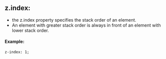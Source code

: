
## z.index:
- the z.index property specifies the stack order of an element.
- An element with greater stack order is always in front of an element 
with lower stack order.
#### Example:
```
z-index: 1;
```
